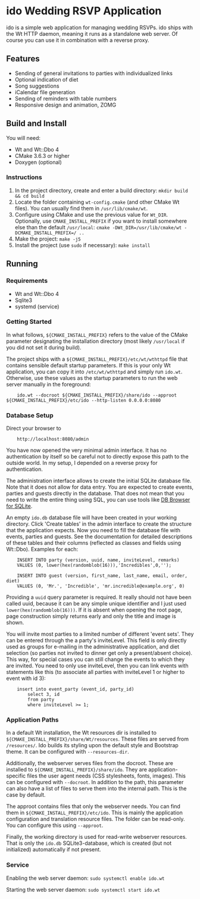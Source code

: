 # ido Wedding RSVP Application #

ido is a simple web application for managing wedding RSVPs. ido ships with the Wt HTTP daemon, meaning it runs as a standalone web server. Of course you can use it in combination with a reverse proxy.

## Features ##

- Sending of general invitations to parties with individualized links
- Optional indication of diet
- Song suggestions
- iCalendar file generation
- Sending of reminders with table numbers
- Responsive design and animation, ZOMG

## Build and Install ##

You will need:

- Wt and Wt::Dbo 4
- CMake 3.6.3 or higher
- Doxygen (optional)

### Instructions ###

1. In the project directory, create and enter a build directory: `mkdir build && cd build`
2. Locate the folder containing `wt-config.cmake` (and other CMake Wt files). You can usually find them in `/usr/lib/cmake/wt`.
3. Configure using CMake and use the previous value for `Wt_DIR`. Optionally, use `CMAKE_INSTALL_PREFIX` if you want to install somewhere else than the default `/usr/local`: `cmake -DWt_DIR=/usr/lib/cmake/wt -DCMAKE_INSTALL_PREFIX=/ ..`
4. Make the project: `make -j5`
5. Install the project (use `sudo` if necessary): `make install`

## Running ##

### Requirements ###

- Wt and Wt::Dbo 4
- Sqlite3
- systemd (service)

### Getting Started ###

In what follows, `${CMAKE_INSTALL_PREFIX}` refers to the value of the CMake parameter designating the installation directory (most likely `/usr/local` if you did not set it during build).

The project ships with a `${CMAKE_INSTALL_PREFIX}/etc/wt/wthttpd` file that contains sensible default startup parameters. If this is your only Wt application, you can copy it into `/etc/wt/wthttpd` and simply run `ido.wt`. Otherwise, use these values as the startup parameters to run the web server manually in the foreground:

		ido.wt --docroot ${CMAKE_INSTALL_PREFIX}/share/ido --approot ${CMAKE_INSTALL_PREFIX}/etc/ido --http-listen 0.0.0.0:8080

### Database Setup ###

Direct your browser to

		http://localhost:8080/admin

You have now opened the very minimal admin interface. It has no authentication by itself so be careful not to directly expose this path to the outside world. In my setup, I depended on a reverse proxy for authentication. 

The administration interface allows to create the initial SQLite database file. Note that it does not allow for data entry. You are expected to create events, parties and guests directly in the database. That does not mean that you need to write the entire thing using SQL, you can use tools like [DB Browser for SQLite](https://sqlitebrowser.org/).

An empty `ido.db` database file will have been created in your working directory. Click 'Create tables' in the admin interface to create the structure that the application expects. Now you need to fill the database file with events, parties and guests. See the documentation for detailed descriptions of these tables and their columns (reflected as classes and fields using Wt::Dbo). Examples for each:

		INSERT INTO party (version, uuid, name, inviteLevel, remarks)
		VALUES (0, lower(hex(randomblob(16))),'Incredibles',0,'');

		INSERT INTO guest (version, first_name, last_name, email, order, diet)
		VALUES (0, 'Mr.', 'Incredible', 'mr.incredible@example.org', 0)

Providing a `uuid` query parameter is required. It really should not have been called uuid, because it can be any simple unique identifier and I just used `lower(hex(randomblob(16)))`. If it is absent when opening the root page, page construction simply returns early and only the title and image is shown.

You will invite most parties to a limited number of different 'event sets'. They can be entered through the a party's inviteLevel. This field is only directly used as groups for e-mailing in the administrative application, and diet selection (so parties not invited to dinner get only a present/absent choice). This way, for special cases you can still change the events to which they are invited. You need to only use inviteLevel, then you can link events with statements like this (to associate all parties with inviteLevel 1 or higher to event with id 3): 

		insert into event_party (event_id, party_id)
			select 3, id 
			from party 
			where inviteLevel >= 1;

### Application Paths ###

In a default Wt installation, the Wt resources dir is installed to `${CMAKE_INSTALL_PREFIX}/share/Wt/resources`. These files are served from `/resources/`. Ido builds its styling upon the default style and Bootstrap theme. It can be configured with `--resources-dir`.

Additionally, the webserver serves files from the docroot. These are installed to `${CMAKE_INSTALL_PREFIX}/share/ido`. They are application-specific files the user agent needs (CSS stylesheets, fonts, images). This can be configured with `--docroot`. In addition to the path, this parameter can also have a list of files to serve them into the internal path. This is the case by default.

The approot contains files that only the webserver needs. You can find them in `${CMAKE_INSTALL_PREFIX}/etc/ido`. This is mainly the application configuration and translation resource files. The folder can be read-only. You can configure this using `--approot`.

Finally, the working directory is used for read-write webserver resources. That is only the `ido.db` SQLite3-database, which is created (but not initialized) automatically if not present.

### Service ###

Enabling the web server daemon: `sudo systemctl enable ido.wt`

Starting the web server daemon: `sudo systemctl start ido.wt`


